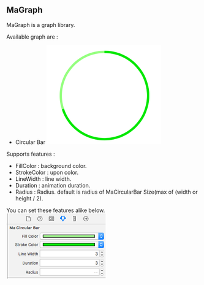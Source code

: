 ## MaGraph
MaGraph is a graph library.

Available graph are :
+ Circular Bar 
![Alt text](/MaGraph/images/circularbar_example.png)

Supports features :
+ FillColor : background color.
+ StrokeColor : upon color.
+ LineWidth : line width.
+ Duration : animation duration.
+ Radius : Radius. default is radius of MaCircularBar Size(max of (width or height / 2).

You can set these features alike below.
 ![Alt text](/MaGraph/images/circularbar_attribute_inspector.png)